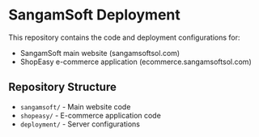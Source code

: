 # SangamSoft Deployment

This repository contains the code and deployment configurations for:
- SangamSoft main website (sangamsoftsol.com)
- ShopEasy e-commerce application (ecommerce.sangamsoftsol.com)

## Repository Structure
- `sangamsoft/` - Main website code
- `shopeasy/` - E-commerce application code  
- `deployment/` - Server configurations
